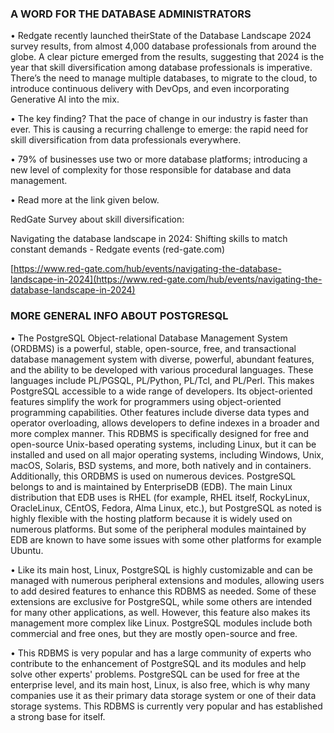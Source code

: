 ### A WORD FOR THE DATABASE ADMINISTRATORS


• Redgate recently launched theirState of the Database Landscape 2024 survey results, from almost 4,000 database professionals from around the globe. A clear picture emerged from the results, suggesting that 2024 is the year that skill diversification among database professionals is imperative. There’s the need to manage multiple databases, to migrate to the cloud, to introduce continuous delivery with DevOps, and even incorporating Generative AI into the mix.


• The key finding? That the pace of change in our industry is faster than ever. This is causing a recurring challenge to emerge: the rapid need for skill diversification from data professionals everywhere.


• 79% of businesses use two or more database platforms; introducing a new level of complexity for those responsible for database and data management.


• Read more at the link given below.


RedGate Survey about skill diversification:


Navigating the database landscape in 2024: Shifting skills to match constant demands - Redgate events (red-gate.com)


[https://www.red-gate.com/hub/events/navigating-the-database-landscape-in-2024](https://www.red-gate.com/hub/events/navigating-the-database-landscape-in-2024)



### MORE GENERAL INFO ABOUT POSTGRESQL

• The PostgreSQL Object-relational Database Management System (ORDBMS) is a powerful, stable, open-source, free, and transactional database management system with diverse, powerful, abundant features, and the ability to be developed with various procedural languages. These languages include PL/PGSQL, PL/Python, PL/Tcl, and PL/Perl. This makes PostgreSQL accessible to a wide range of developers. Its object-oriented features simplify the work for programmers using object-oriented programming capabilities. Other features include diverse data types and operator overloading, allows developers to define indexes in a broader and more complex manner. This RDBMS is specifically designed for free and open-source Unix-based operating systems, including Linux, but it can be installed and used on all major operating systems, including Windows, Unix, macOS, Solaris, BSD systems, and more, both natively and in containers. Additionally, this ORDBMS is used on numerous devices. PostgreSQL belongs to and is maintained by EnterpriseDB (EDB). The main Linux distribution that EDB uses is RHEL (for example, RHEL itself, RockyLinux, OracleLinux, CEntOS, Fedora, Alma Linux, etc.), but PostgreSQL as noted is highly flexible with the hosting platform because it is widely used on numerous platforms. But some of the peripheral modules maintained by EDB are known to have some issues with some other platforms for example Ubuntu.

• Like its main host, Linux, PostgreSQL is highly customizable and can be managed with numerous peripheral extensions and modules, allowing users to add desired features to enhance this RDBMS as needed. Some of these extensions are exclusive for PostgreSQL, while some others are intended for many other applications, as well. However, this feature also makes its management more complex like Linux. PostgreSQL modules include both commercial and free ones, but they are mostly open-source and free.



• This RDBMS is very popular and has a large community of experts who contribute to the enhancement of PostgreSQL and its modules and help solve other experts' problems. PostgreSQL can be used for free at the enterprise level, and its main host, Linux, is also free, which is why many companies use it as their primary data storage system or one of their data storage systems. This RDBMS is currently very popular and has established a strong base for itself.
